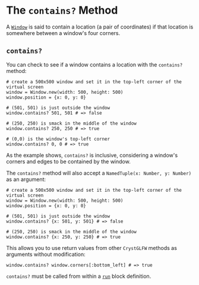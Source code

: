 # The `contains?` Method

A [`Window`](/deep-dive/window.md) is said to contain a location (a pair of coordinates) if that location is somewhere between a window's four corners.

## `contains?`

You can check to see if a window contains a location with the `contains?` method:

```crystal
# create a 500x500 window and set it in the top-left corner of the virtual screen
window = Window.new(width: 500, height: 500)
window.position = {x: 0, y: 0}

# (501, 501) is just outside the window
window.contains? 501, 501 # => false

# (250, 250) is smack in the middle of the window
window.contains? 250, 250 # => true

# (0,0) is the window's top-left corner
window.contains? 0, 0 # => true
```

As the example shows, `contains?` is inclusive, considering a window's corners and edges to be contained by the window.

The `contains?` method will also accept a `NamedTuple(x: Number, y: Number)` as an argument:

```crystal
# create a 500x500 window and set it in the top-left corner of the virtual screen
window = Window.new(width: 500, height: 500)
window.position = {x: 0, y: 0}

# (501, 501) is just outside the window
window.contains? {x: 501, y: 501} # => false

# (250, 250) is smack in the middle of the window
window.contains? {x: 250, y: 250} # => true
```

This allows you to use return values from other `CrystGLFW` methods as arguments without modification:

```crystal
window.contains? window.corners[:bottom_left] # => true
```

`contains?` must be called from within a [`run`](/the-run-block.md) block definition.

